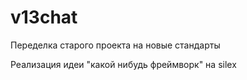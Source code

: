 # v13chat
Переделка старого проекта на новые стандарты

Реализация идеи "какой нибудь фреймворк" на silex
